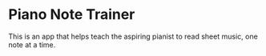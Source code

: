 # Piano Note Trainer

This is an app that helps teach the aspiring pianist to read sheet music, one note at a time.
